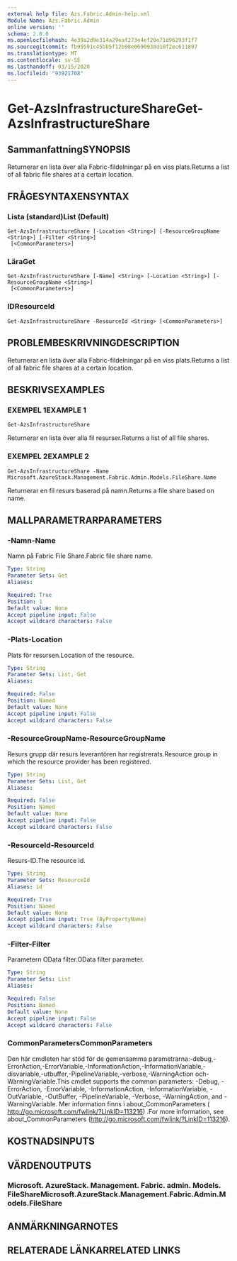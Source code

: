 ```yaml
---
external help file: Azs.Fabric.Admin-help.xml
Module Name: Azs.Fabric.Admin
online version: ''
schema: 2.0.0
ms.openlocfilehash: 4e39a2d9e314a29eaf273e4ef20e71d96293f1f7
ms.sourcegitcommit: fb95591c45bb5f12b98e0690938d18f2ec611897
ms.translationtype: MT
ms.contentlocale: sv-SE
ms.lasthandoff: 03/15/2020
ms.locfileid: "93921708"
---
```

# <span data-ttu-id="a2749-101">Get-AzsInfrastructureShare</span><span class="sxs-lookup"><span data-stu-id="a2749-101">Get-AzsInfrastructureShare</span></span>

## <span data-ttu-id="a2749-102">Sammanfattning</span><span class="sxs-lookup"><span data-stu-id="a2749-102">SYNOPSIS</span></span>
<span data-ttu-id="a2749-103">Returnerar en lista över alla Fabric-fildelningar på en viss plats.</span><span class="sxs-lookup"><span data-stu-id="a2749-103">Returns a list of all fabric file shares at a certain location.</span></span>

## <span data-ttu-id="a2749-104">FRÅGESYNTAXEN</span><span class="sxs-lookup"><span data-stu-id="a2749-104">SYNTAX</span></span>

### <span data-ttu-id="a2749-105">Lista (standard)</span><span class="sxs-lookup"><span data-stu-id="a2749-105">List (Default)</span></span>
```
Get-AzsInfrastructureShare [-Location <String>] [-ResourceGroupName <String>] [-Filter <String>]
 [<CommonParameters>]
```

### <span data-ttu-id="a2749-106">Lära</span><span class="sxs-lookup"><span data-stu-id="a2749-106">Get</span></span>
```
Get-AzsInfrastructureShare [-Name] <String> [-Location <String>] [-ResourceGroupName <String>]
 [<CommonParameters>]
```

### <span data-ttu-id="a2749-107">ID</span><span class="sxs-lookup"><span data-stu-id="a2749-107">ResourceId</span></span>
```
Get-AzsInfrastructureShare -ResourceId <String> [<CommonParameters>]
```

## <span data-ttu-id="a2749-108">PROBLEMBESKRIVNING</span><span class="sxs-lookup"><span data-stu-id="a2749-108">DESCRIPTION</span></span>
<span data-ttu-id="a2749-109">Returnerar en lista över alla Fabric-fildelningar på en viss plats.</span><span class="sxs-lookup"><span data-stu-id="a2749-109">Returns a list of all fabric file shares at a certain location.</span></span>

## <span data-ttu-id="a2749-110">BESKRIVS</span><span class="sxs-lookup"><span data-stu-id="a2749-110">EXAMPLES</span></span>

### <span data-ttu-id="a2749-111">EXEMPEL 1</span><span class="sxs-lookup"><span data-stu-id="a2749-111">EXAMPLE 1</span></span>
```
Get-AzsInfrastructureShare
```

<span data-ttu-id="a2749-112">Returnerar en lista över alla fil resurser.</span><span class="sxs-lookup"><span data-stu-id="a2749-112">Returns a list of all file shares.</span></span>

### <span data-ttu-id="a2749-113">EXEMPEL 2</span><span class="sxs-lookup"><span data-stu-id="a2749-113">EXAMPLE 2</span></span>
```
Get-AzsInfrastructureShare -Name Microsoft.AzureStack.Management.Fabric.Admin.Models.FileShare.Name
```

<span data-ttu-id="a2749-114">Returnerar en fil resurs baserad på namn.</span><span class="sxs-lookup"><span data-stu-id="a2749-114">Returns a file share based on name.</span></span>

## <span data-ttu-id="a2749-115">MALLPARAMETRAR</span><span class="sxs-lookup"><span data-stu-id="a2749-115">PARAMETERS</span></span>

### <span data-ttu-id="a2749-116">-Namn</span><span class="sxs-lookup"><span data-stu-id="a2749-116">-Name</span></span>
<span data-ttu-id="a2749-117">Namn på Fabric File Share.</span><span class="sxs-lookup"><span data-stu-id="a2749-117">Fabric file share name.</span></span>

```yaml
Type: String
Parameter Sets: Get
Aliases:

Required: True
Position: 1
Default value: None
Accept pipeline input: False
Accept wildcard characters: False
```

### <span data-ttu-id="a2749-118">-Plats</span><span class="sxs-lookup"><span data-stu-id="a2749-118">-Location</span></span>
<span data-ttu-id="a2749-119">Plats för resursen.</span><span class="sxs-lookup"><span data-stu-id="a2749-119">Location of the resource.</span></span>

```yaml
Type: String
Parameter Sets: List, Get
Aliases:

Required: False
Position: Named
Default value: None
Accept pipeline input: False
Accept wildcard characters: False
```

### <span data-ttu-id="a2749-120">-ResourceGroupName</span><span class="sxs-lookup"><span data-stu-id="a2749-120">-ResourceGroupName</span></span>
<span data-ttu-id="a2749-121">Resurs grupp där resurs leverantören har registrerats.</span><span class="sxs-lookup"><span data-stu-id="a2749-121">Resource group in which the resource provider has been registered.</span></span>

```yaml
Type: String
Parameter Sets: List, Get
Aliases:

Required: False
Position: Named
Default value: None
Accept pipeline input: False
Accept wildcard characters: False
```

### <span data-ttu-id="a2749-122">-ResourceId</span><span class="sxs-lookup"><span data-stu-id="a2749-122">-ResourceId</span></span>
<span data-ttu-id="a2749-123">Resurs-ID.</span><span class="sxs-lookup"><span data-stu-id="a2749-123">The resource id.</span></span>

```yaml
Type: String
Parameter Sets: ResourceId
Aliases: id

Required: True
Position: Named
Default value: None
Accept pipeline input: True (ByPropertyName)
Accept wildcard characters: False
```

### <span data-ttu-id="a2749-124">-Filter</span><span class="sxs-lookup"><span data-stu-id="a2749-124">-Filter</span></span>
<span data-ttu-id="a2749-125">Parametern OData filter.</span><span class="sxs-lookup"><span data-stu-id="a2749-125">OData filter parameter.</span></span>

```yaml
Type: String
Parameter Sets: List
Aliases:

Required: False
Position: Named
Default value: None
Accept pipeline input: False
Accept wildcard characters: False
```

### <span data-ttu-id="a2749-126">CommonParameters</span><span class="sxs-lookup"><span data-stu-id="a2749-126">CommonParameters</span></span>
<span data-ttu-id="a2749-127">Den här cmdleten har stöd för de gemensamma parametrarna:-debug,-ErrorAction,-ErrorVariable,-InformationAction,-InformationVariable,-disvariable,-utbuffer,-PipelineVariable,-verbose,-WarningAction och-WarningVariable.</span><span class="sxs-lookup"><span data-stu-id="a2749-127">This cmdlet supports the common parameters: -Debug, -ErrorAction, -ErrorVariable, -InformationAction, -InformationVariable, -OutVariable, -OutBuffer, -PipelineVariable, -Verbose, -WarningAction, and -WarningVariable.</span></span> <span data-ttu-id="a2749-128">Mer information finns i about_CommonParameters ( http://go.microsoft.com/fwlink/?LinkID=113216) .</span><span class="sxs-lookup"><span data-stu-id="a2749-128">For more information, see about_CommonParameters (http://go.microsoft.com/fwlink/?LinkID=113216).</span></span>

## <span data-ttu-id="a2749-129">KOSTNADS</span><span class="sxs-lookup"><span data-stu-id="a2749-129">INPUTS</span></span>

## <span data-ttu-id="a2749-130">VÄRDEN</span><span class="sxs-lookup"><span data-stu-id="a2749-130">OUTPUTS</span></span>

### <span data-ttu-id="a2749-131">Microsoft. AzureStack. Management. Fabric. admin. Models. FileShare</span><span class="sxs-lookup"><span data-stu-id="a2749-131">Microsoft.AzureStack.Management.Fabric.Admin.Models.FileShare</span></span>

## <span data-ttu-id="a2749-132">ANMÄRKNINGAR</span><span class="sxs-lookup"><span data-stu-id="a2749-132">NOTES</span></span>

## <span data-ttu-id="a2749-133">RELATERADE LÄNKAR</span><span class="sxs-lookup"><span data-stu-id="a2749-133">RELATED LINKS</span></span>
